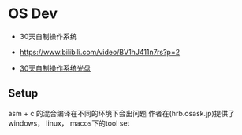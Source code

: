 # OS Dev
- 30天自制操作系统
- https://www.bilibili.com/video/BV1hJ411n7rs?p=2

- [30天自制操作系统光盘](https://gitee.com/paud/30daysOS)



## Setup
asm + c 的混合编译在不同的环境下会出问题
作者在(hrb.osask.jp)提供了 windows， linux， macos下的tool set

